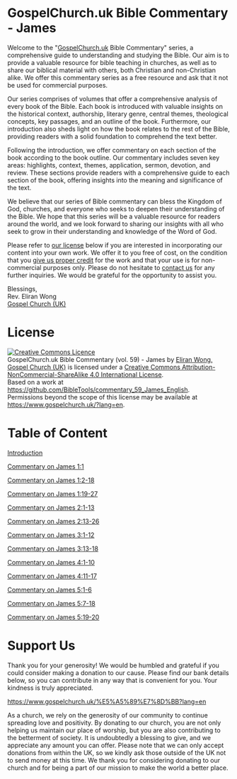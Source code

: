 # GospelChurch.uk Bible Commentary - James

Welcome to the "[GospelChurch.uk](https://www.gospelchurch.uk/?lang=en) Bible Commentary" series, a comprehensive guide to understanding and studying the Bible. Our aim is to provide a valuable resource for bible teaching in churches, as well as to share our biblical material with others, both Christian and non-Christian alike. We offer this commentary series as a free resource and ask that it not be used for commercial purposes.

Our series comprises of volumes that offer a comprehensive analysis of every book of the Bible. Each book is introduced with valuable insights on the historical context, authorship, literary genre, central themes, theological concepts, key passages, and an outline of the book. Furthermore, our introduction also sheds light on how the book relates to the rest of the Bible, providing readers with a solid foundation to comprehend the text better.

Following the introduction, we offer commentary on each section of the book according to the book outline. Our commentary includes seven key areas: highlights, context, themes, application, sermon, devotion, and review. These sections provide readers with a comprehensive guide to each section of the book, offering insights into the meaning and significance of the text.

We believe that our series of Bible commentary can bless the Kingdom of God, churches, and everyone who seeks to deepen their understanding of the Bible. We hope that this series will be a valuable resource for readers around the world, and we look forward to sharing our insights with all who seek to grow in their understanding and knowledge of the Word of God.

Please refer to [our license](https://github.com/BibleTools/commentary_59_James_English/blob/main/README.md#license) below if you are interested in incorporating our content into your own work. We offer it to you free of cost, on the condition that you [give us proper credit](https://www.gospelchurch.uk/?lang=en) for the work and that your use is for non-commercial purposes only. Please do not hesitate to [contact us](https://www.gospelchurch.uk/?lang=en) for any further inquiries. We would be grateful for the opportunity to assist you.

Blessings,<br>
Rev. Eliran Wong<br>
[Gospel Church (UK)](https://www.gospelchurch.uk/?lang=en)

# License

<a rel="license" href="http://creativecommons.org/licenses/by-nc-sa/4.0/"><img alt="Creative Commons Licence" style="border-width:0" src="https://i.creativecommons.org/l/by-nc-sa/4.0/88x31.png" /></a><br /><span xmlns:dct="http://purl.org/dc/terms/" href="http://purl.org/dc/dcmitype/Text" property="dct:title" rel="dct:type">GospelChurch.uk Bible Commentary (vol. 59) - James</span> by <a xmlns:cc="http://creativecommons.org/ns#" href="https://www.gospelchurch.uk/" property="cc:attributionName" rel="cc:attributionURL">Eliran Wong, Gospel Church (UK)</a> is licensed under a <a rel="license" href="http://creativecommons.org/licenses/by-nc-sa/4.0/">Creative Commons Attribution-NonCommercial-ShareAlike 4.0 International License</a>.<br />Based on a work at <a xmlns:dct="http://purl.org/dc/terms/" href="https://github.com/BibleTools/commentary_59_James_English" rel="dct:source">https://github.com/BibleTools/commentary_59_James_English</a>.<br />Permissions beyond the scope of this license may be available at <a xmlns:cc="http://creativecommons.org/ns#" href="https://www.gospelchurch.uk/?lang=en" rel="cc:morePermissions">https://www.gospelchurch.uk/?lang=en</a>.

# Table of Content

[Introduction](https://github.com/BibleTools/commentary_59_James_English/tree/main/00_Introduction)

[Commentary on James 1:1](https://github.com/BibleTools/commentary_59_James_English/tree/main/01_1.1-1.1)

[Commentary on James 1:2-18](https://github.com/BibleTools/commentary_59_James_English/tree/main/02_1.2-1.18)

[Commentary on James 1:19-27](https://github.com/BibleTools/commentary_59_James_English/tree/main/03_1.19-1.27)

[Commentary on James 2:1-13](https://github.com/BibleTools/commentary_59_James_English/tree/main/04_2.1-2.13)

[Commentary on James 2:13-26](https://github.com/BibleTools/commentary_59_James_English/tree/main/05_2.13-2.26)

[Commentary on James 3:1-12](https://github.com/BibleTools/commentary_59_James_English/tree/main/06_3.1-3.12)

[Commentary on James 3:13-18](https://github.com/BibleTools/commentary_59_James_English/tree/main/07_3.13-3.18)

[Commentary on James 4:1-10](https://github.com/BibleTools/commentary_59_James_English/tree/main/08_4.1-4.10)

[Commentary on James 4:11-17](https://github.com/BibleTools/commentary_59_James_English/tree/main/09_4.11-4.17)

[Commentary on James 5:1-6](https://github.com/BibleTools/commentary_59_James_English/tree/main/10_5.1-5.6)

[Commentary on James 5:7-18](https://github.com/BibleTools/commentary_59_James_English/tree/main/11_5.7-5.18)

[Commentary on James 5:19-20](https://github.com/BibleTools/commentary_59_James_English/tree/main/12_5.19-5.20)

# Support Us

Thank you for your generosity! We would be humbled and grateful if you could consider making a donation to our cause. Please find our bank details below, so you can contribute in any way that is convenient for you. Your kindness is truly appreciated.

https://www.gospelchurch.uk/%E5%A5%89%E7%8D%BB?lang=en

As a church, we rely on the generosity of our community to continue spreading love and positivity. By donating to our church, you are not only helping us maintain our place of worship, but you are also contributing to the betterment of society. It is undoubtedly a blessing to give, and we appreciate any amount you can offer. Please note that we can only accept donations from within the UK, so we kindly ask those outside of the UK not to send money at this time. We thank you for considering donating to our church and for being a part of our mission to make the world a better place.

